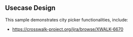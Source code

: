 ## Usecase Design

This sample demonstrates city picker functionalities, include:

* https://crosswalk-project.org/jira/browse/XWALK-6670
